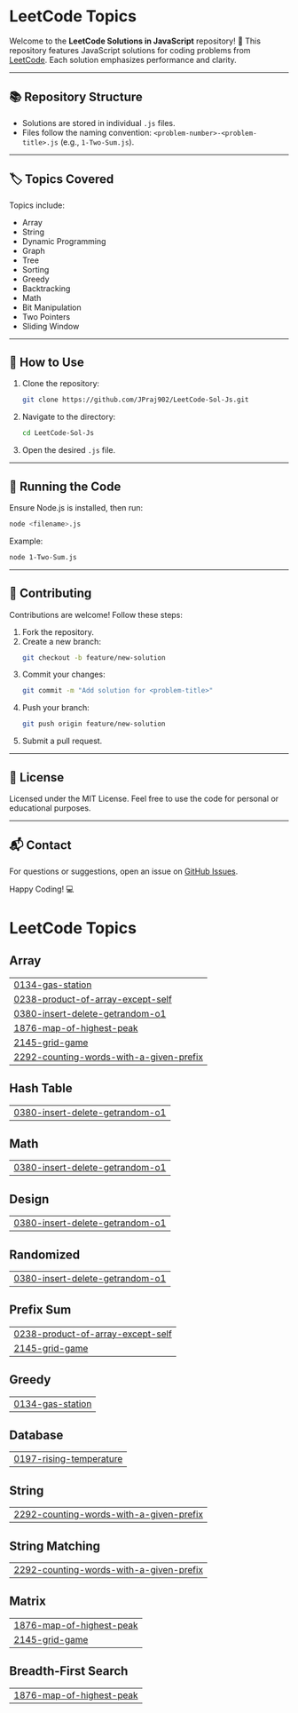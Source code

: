 # LeetCode Topics
<!---LeetCode Topics start-->
Welcome to the **LeetCode Solutions in JavaScript** repository! 🚀 This repository features JavaScript solutions for coding problems from [LeetCode](https://leetcode.com/). Each solution emphasizes performance and clarity.

---

## 📚 Repository Structure

- Solutions are stored in individual `.js` files.
- Files follow the naming convention: `<problem-number>-<problem-title>.js` (e.g., `1-Two-Sum.js`).

---

## 🏷️ Topics Covered

Topics include:

- Array
- String
- Dynamic Programming
- Graph
- Tree
- Sorting
- Greedy
- Backtracking
- Math
- Bit Manipulation
- Two Pointers
- Sliding Window

---

## 📝 How to Use

1. Clone the repository:
   ```bash
   git clone https://github.com/JPraj902/LeetCode-Sol-Js.git
   ```
2. Navigate to the directory:
   ```bash
   cd LeetCode-Sol-Js
   ```
3. Open the desired `.js` file.

---

## 🔧 Running the Code

Ensure Node.js is installed, then run:
```bash
node <filename>.js
```
Example:
```bash
node 1-Two-Sum.js
```

---

## 🌟 Contributing

Contributions are welcome! Follow these steps:

1. Fork the repository.
2. Create a new branch:
   ```bash
   git checkout -b feature/new-solution
   ```
3. Commit your changes:
   ```bash
   git commit -m "Add solution for <problem-title>"
   ```
4. Push your branch:
   ```bash
   git push origin feature/new-solution
   ```
5. Submit a pull request.

---

## 📄 License

Licensed under the MIT License. Feel free to use the code for personal or educational purposes.

---

## 📬 Contact

For questions or suggestions, open an issue on [GitHub Issues](https://github.com/JPraj902/LeetCode-Sol-Js/issues).

Happy Coding! 💻

<!---LeetCode Topics Start-->
# LeetCode Topics
## Array
|  |
| ------- |
| [0134-gas-station](https://github.com/JPraj902/LeetCode-Sol-Js/tree/master/0134-gas-station) |
| [0238-product-of-array-except-self](https://github.com/JPraj902/LeetCode-Sol-Js/tree/master/0238-product-of-array-except-self) |
| [0380-insert-delete-getrandom-o1](https://github.com/JPraj902/LeetCode-Sol-Js/tree/master/0380-insert-delete-getrandom-o1) |
| [1876-map-of-highest-peak](https://github.com/JPraj902/LeetCode-Sol-Js/tree/master/1876-map-of-highest-peak) |
| [2145-grid-game](https://github.com/JPraj902/LeetCode-Sol-Js/tree/master/2145-grid-game) |
| [2292-counting-words-with-a-given-prefix](https://github.com/JPraj902/LeetCode-Sol-Js/tree/master/2292-counting-words-with-a-given-prefix) |
## Hash Table
|  |
| ------- |
| [0380-insert-delete-getrandom-o1](https://github.com/JPraj902/LeetCode-Sol-Js/tree/master/0380-insert-delete-getrandom-o1) |
## Math
|  |
| ------- |
| [0380-insert-delete-getrandom-o1](https://github.com/JPraj902/LeetCode-Sol-Js/tree/master/0380-insert-delete-getrandom-o1) |
## Design
|  |
| ------- |
| [0380-insert-delete-getrandom-o1](https://github.com/JPraj902/LeetCode-Sol-Js/tree/master/0380-insert-delete-getrandom-o1) |
## Randomized
|  |
| ------- |
| [0380-insert-delete-getrandom-o1](https://github.com/JPraj902/LeetCode-Sol-Js/tree/master/0380-insert-delete-getrandom-o1) |
## Prefix Sum
|  |
| ------- |
| [0238-product-of-array-except-self](https://github.com/JPraj902/LeetCode-Sol-Js/tree/master/0238-product-of-array-except-self) |
| [2145-grid-game](https://github.com/JPraj902/LeetCode-Sol-Js/tree/master/2145-grid-game) |
## Greedy
|  |
| ------- |
| [0134-gas-station](https://github.com/JPraj902/LeetCode-Sol-Js/tree/master/0134-gas-station) |
## Database
|  |
| ------- |
| [0197-rising-temperature](https://github.com/JPraj902/LeetCode-Sol-Js/tree/master/0197-rising-temperature) |
## String
|  |
| ------- |
| [2292-counting-words-with-a-given-prefix](https://github.com/JPraj902/LeetCode-Sol-Js/tree/master/2292-counting-words-with-a-given-prefix) |
## String Matching
|  |
| ------- |
| [2292-counting-words-with-a-given-prefix](https://github.com/JPraj902/LeetCode-Sol-Js/tree/master/2292-counting-words-with-a-given-prefix) |
## Matrix
|  |
| ------- |
| [1876-map-of-highest-peak](https://github.com/JPraj902/LeetCode-Sol-Js/tree/master/1876-map-of-highest-peak) |
| [2145-grid-game](https://github.com/JPraj902/LeetCode-Sol-Js/tree/master/2145-grid-game) |
## Breadth-First Search
|  |
| ------- |
| [1876-map-of-highest-peak](https://github.com/JPraj902/LeetCode-Sol-Js/tree/master/1876-map-of-highest-peak) |
<!---LeetCode Topics End-->